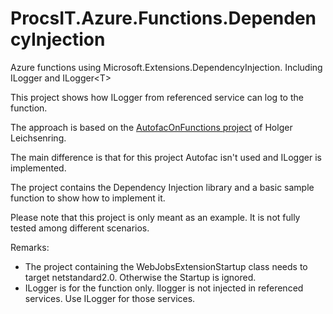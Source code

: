 # ProcsIT.Azure.Functions.DependencyInjection
Azure functions using Microsoft.Extensions.DependencyInjection. Including ILogger and ILogger&lt;T>

This project shows how ILogger<T> from referenced service can log to the function.

The approach is based on the [AutofacOnFunctions project](https://github.com/holgerleichsenring/AutofacOnFunctions) of Holger Leichsenring. 

The main difference is that for this project Autofac isn't used and ILogger<T> is implemented.

The project contains the Dependency Injection library and a basic sample function to show how to implement it.

Please note that this project is only meant as an example. It is not fully tested among different scenarios.

Remarks:

 - The project containing the WebJobsExtensionStartup class needs to target netstandard2.0. Otherwise the Startup is ignored.
 - ILogger is for the function only. Ilogger is not injected in referenced services. Use ILogger<T> for those services.
